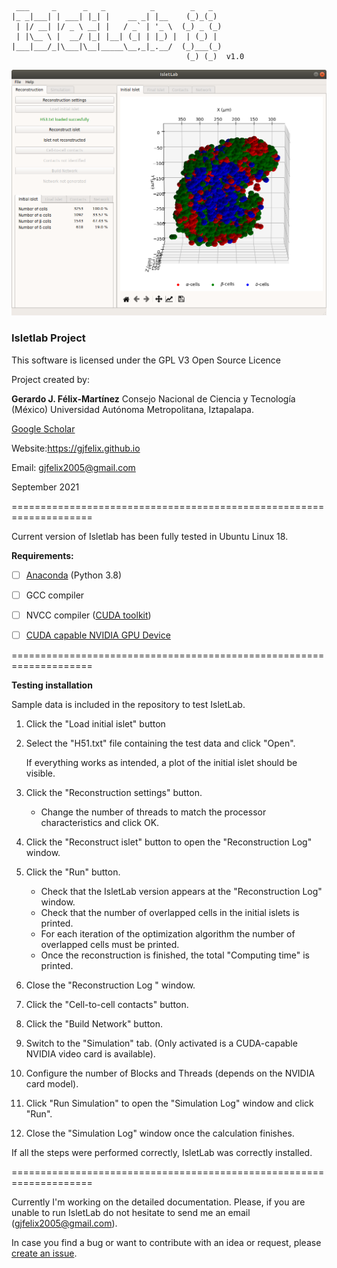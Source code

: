  ```
  ___     _      _   _          _        _   _  
 |_ _|___| | ___| |_| |    __ _| |__    (_)_(_) 
  | |/ __| |/ _ \ __| |   / _` | '_ \  (_) _ (_)
  | |\__ \ |  __/ |_| |__| (_| | |_) |  | (_) | 
 |___|___/_|\___|\__|_____\__,_|_.__/  (_)___(_)
                                        (_) (_)  v1.0
 ```

![IsletLab Interface](GUI_FullWindow.png)

### Isletlab Project

This software is licensed under the GPL V3 Open Source Licence

Project created by:

**Gerardo J. Félix-Martínez**
Consejo Nacional de Ciencia y Tecnología (México)
Universidad Autónoma Metropolitana, Iztapalapa.

[Google Scholar](https://scholar.google.com/citations?user=wcuaM4QAAAAJ&hl=en&authuser=1) 

Website:<https://gjfelix.github.io>

Email: gjfelix2005@gmail.com


September 2021

====================================================================

Current version of Isletlab has been fully tested in Ubuntu Linux 18.

**Requirements:**

- [ ] [Anaconda](https://anaconda.org/) (Python 3.8) 
- [ ] GCC compiler
- [ ] NVCC compiler ([CUDA toolkit](https://developer.nvidia.com/cuda-toolkit))
- [ ] [CUDA capable NVIDIA GPU Device](https://developer.nvidia.com/cuda-gpus)



====================================================================

**Testing installation**

Sample data is included in the repository to test IsletLab. 

1. Click the "Load initial islet" button

2. Select the "H51.txt" file containing the test data and click "Open".

   If everything works as intended, a plot of the initial islet should be visible.

3. Click the "Reconstruction settings" button.

   - Change the number of threads to match the processor characteristics and click OK. 

4. Click the "Reconstruct islet" button to open the "Reconstruction Log" window.

5. Click the "Run" button. 

   - Check that the IsletLab version appears at the "Reconstruction Log" window.
   - Check that the number of overlapped cells in the initial islets is printed.
   - For each iteration of the optimization algorithm the number of overlapped cells must be printed.
   - Once the reconstruction is finished, the total "Computing time" is printed.

6. Close the "Reconstruction Log " window.

7. Click the "Cell-to-cell contacts" button.

8. Click the "Build Network" button.

9. Switch to the "Simulation" tab. (Only activated is a CUDA-capable NVIDIA video card is available).

10. Configure the number of Blocks and Threads (depends on the NVIDIA card model).

11. Click "Run Simulation" to open the "Simulation Log" window and click "Run". 

12. Close the "Simulation Log" window once the calculation finishes.

If all the steps were performed correctly, IsletLab was correctly installed.

====================================================================

Currently I'm working on the detailed documentation. Please, if you are unable to run IsletLab do not hesitate to send me an email (<gjfelix2005@gmail.com>). 

In case you find a bug or want to contribute with an idea or request, please [create an issue](https://github.com/gjfelix/IsletLab/issues).

